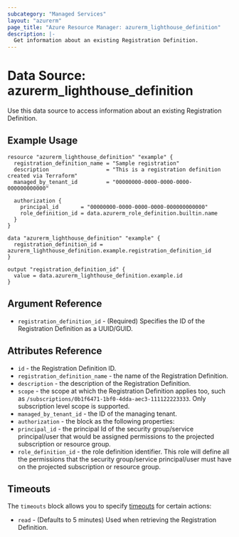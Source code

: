 ```yaml
---
subcategory: "Managed Services"
layout: "azurerm"
page_title: "Azure Resource Manager: azurerm_lighthouse_definition"
description: |-
  Get information about an existing Registration Definition.
---
```


# Data Source: azurerm_lighthouse_definition

Use this data source to access information about an existing Registration Definition.

## Example Usage

```hcl
resource "azurerm_lighthouse_definition" "example" {
  registration_definition_name = "Sample registration"
  description                  = "This is a registration definition created via Terraform"
  managed_by_tenant_id         = "00000000-0000-0000-0000-000000000000"

  authorization {
    principal_id       = "00000000-0000-0000-0000-000000000000"
    role_definition_id = data.azurerm_role_definition.builtin.name
  }
}

data "azurerm_lighthouse_definition" "example" {
  registration_definition_id = azurerm_lighthouse_definition.example.registration_definition_id
}

output "registration_definition_id" {
  value = data.azurerm_lighthouse_definition.example.id
}
```

## Argument Reference

* `registration_definition_id` - (Required) Specifies the ID of the Registration Definition as a UUID/GUID.

## Attributes Reference

* `id` - the Registration Definition ID.
* `registration_definition_name` - the name of the Registration Definition.
* `description` - the description of the Registration Definition.
* `scope` - the scope at which the Registration Definition applies too, such as `/subscriptions/0b1f6471-1bf0-4dda-aec3-111122223333`. Only subscription level scope is supported.
* `managed_by_tenant_id` - the ID of the managing tenant.
* `authorization` - the block as the following properties:
* `principal_id` - the principal Id of the security group/service principal/user that would be assigned permissions to the projected subscription or resource group.
* `role_definition_id` - the role definition identifier. This role will define all the permissions that the security group/service principal/user must have on the projected subscription or resource group.

## Timeouts

The `timeouts` block allows you to specify [timeouts](https://www.terraform.io/docs/configuration/resources.html#timeouts) for certain actions:

* `read` - (Defaults to 5 minutes) Used when retrieving the Registration Definition.
